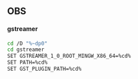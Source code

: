 ## OBS
#### gstreamer
```bash
cd /D "%~dp0"
cd gstreamer
SET GSTREAMER_1_0_ROOT_MINGW_X86_64=%cd%
SET PATH=%cd%
SET GST_PLUGIN_PATH=%cd%
```
